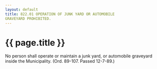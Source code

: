 ```yaml
---
layout: default 
title: 822.01 OPERATION OF JUNK YARD OR AUTOMOBILE
GRAVEYARD PROHIBITED.
---
```


{{ page.title }}
================

No person shall operate or maintain a junk yard, or automobile graveyard
inside the Municipality. (Ord. 89-107. Passed 12-7-89.)
